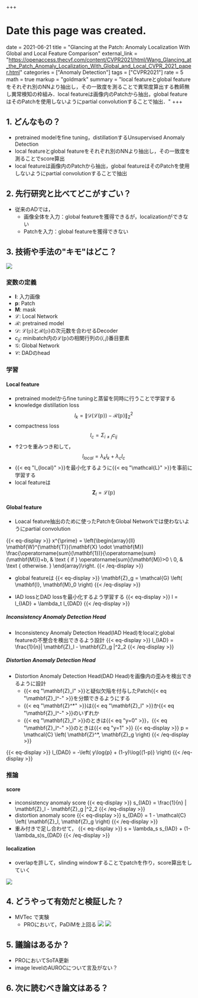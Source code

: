 +++
# Date this page was created.
date = 2021-06-21
title = "Glancing at the Patch: Anomaly Localization With Global and Local Feature Comparison"
external_link = "https://openaccess.thecvf.com/content/CVPR2021/html/Wang_Glancing_at_the_Patch_Anomaly_Localization_With_Global_and_Local_CVPR_2021_paper.html"
categories = ["Anomaly Detection"]
tags = ["CVPR2021"]
rate = 5
math = true
markup = "goldmark"
summary = "local featureとglobal featureをそれぞれ別のNNより抽出し，その一致度を測ることで異常度算出する教師無し異常検知の枠組み．local featureは画像内のPatchから抽出，global featureはそのPatchを使用しないようにpartial convolutionすることで抽出．"
+++

## 1. どんなもの？
* pretrained modelをfine tuning，distillationするUnsupervised Anomaly Detection
* local featureとglobal featureをそれぞれ別のNNより抽出し，その一致度を測ることでscore算出
* local featureは画像内のPatchから抽出，global featureはそのPatchを使用しないようにpartial convolutionすることで抽出

## 2. 先行研究と比べてどこがすごい？
* 従来のADでは，
  * 画像全体を入力：global featureを獲得できるが，localizationができない
  * Patchを入力：global featureを獲得できない

## 3. 技術や手法の"キモ"はどこ？
![](img/model1.png)

### 変数の定義
* $\mathbf{I}$: 入力画像
* $\mathbf{p}$: Patch
* $\mathbf{M}$: mask
* $\mathcal{L}$: Local Network
* $\mathcal{R}$: pretrained model
* $\mathcal{D}$: $\mathcal{L}(\mathbb{p})$と$\mathcal{R}(\mathbb{p})$の次元数を合わせるDecoder
* $c_{ij}$: minibatch内の$\mathcal{L}(\mathbb{p})$の相関行列の$(i, j)$番目要素
* $\mathcal{G}$: Global Network
* $\mathcal{C}$: DADのhead

### 学習
#### Local feature
* pretrained modelからfine tuningと蒸留を同時に行うことで学習する
* knowledge distillation loss
$$
l_k = \| \mathcal{D}(\mathcal{L}(\mathbb{p})) - \mathcal{R}(\mathbb{p}) \|^2_2
$$
* compactness loss
$$
l_c = \Sigma_{i \not= j}{c_{ij}}
$$
* ↑2つを重みつき和して，
$$
l_{local} = \lambda_k l_k + \lambda_c l_c
$$
* {{< eq "l_{local}" >}}を最小化するように{{< eq "\mathcal{L}" >}}を事前に学習する
* local featureは
$$
\mathbf{Z}_l = \mathcal{L}(\mathbb{p})
$$
#### Global feature
* Loacal feature抽出のために使ったPatchをGlobal Networkでは使わないようにpartial convolution

{{< eq-display >}}
x^{\prime} = \left\{\begin{array}{ll}
\mathbf{W}^{\mathbf{T}}(\mathbf{X} \odot \mathbf{M}) \frac{\operatorname{sum}(\mathbf{1})}{\operatorname{sum}(\mathbf{M})}+b, & \text { if } \operatorname{sum}(\mathbf{M})>0 \\
0, & \text { otherwise. }
\end{array}\right.
{{< /eq-display >}}

* global featureは
{{< eq-display >}}
  \mathbf{Z}_g = \mathcal{G} \left( \mathbf{I}, \mathbf{M}_0 \right)
{{< /eq-display >}}

* IAD lossとDAD lossを最小化するよう学習する
{{< eq-display >}}
  l = l_{IAD} + \lambda_t l_{DAD}
{{< /eq-display >}}
##### Inconsistency Anomaly Detection Head
* Inconsistency Anomaly Detection Head(IAD Head)をlocalとglobal featureの不整合を検出できるよう設計
{{< eq-display >}}
  l_{IAD} = \frac{1}{n}\| \mathbf{Z}_l - \mathbf{Z}_g \|^2_2
{{< /eq-display >}}
##### Distortion Anomaly Detection Head
* Distortion Anomaly Detection Head(DAD Head)を画像内の歪みを検出できるように設計
  * {{< eq "\mathbf{Z}_l" >}}と疑似欠陥を付与したPatch{{< eq "\mathbf{Z}_l^-" >}}を分類できるようにする
  * {{< eq "\mathbf{Z}^*" >}}は{{< eq "\mathbf{Z}_l" >}}か{{< eq "\mathbf{Z}_l^-" >}}のいずれか
  * {{< eq "\mathbf{Z}_l" >}}のときは{{< eq "y=0" >}}，{{< eq "\mathbf{Z}_l^-" >}}のときは{{< eq "y=1" >}}
{{< eq-display >}}
  p = \mathcal{C} \left( \mathbf{Z}^*, \mathbf{Z}_g \right)
{{< /eq-display >}}

{{< eq-display >}}
  l_{DAD} = -\left( y\log{p} + (1-y)\log{(1-p)} \right)
{{< /eq-display >}}

### 推論
#### score
* inconsistency anomaly score
{{< eq-display >}}
  s_{IAD} = \frac{1}{n} \| \mathbf{Z}_l - \mathbf{Z}_g \|^2_2
{{< /eq-display >}}
* distortion anomaly score
{{< eq-display >}}
  s_{DAD} = 1 - \mathcal{C} \left( \mathbf{Z}_l, \mathbf{Z}_g \right)
{{< /eq-display >}}
* 重み付きで足し合わせて，
{{< eq-display >}}
  s = \lambda_s s_{IAD} + (1-\lambda_s)s_{DAD}
{{< /eq-display >}}
#### localization
* overlapを許して，slinding windowすることでpatchを作り，score算出をしていく

![](img/model2.png)

## 4. どうやって有効だと検証した？
* MVTec で実験
  * PROにおいて，PaDiMを上回る
![](img/res1.png)
![](img/res2.png)

## 5. 議論はあるか？
* PROにおいてSoTA更新
* image levelのAUROCについて言及がない？


## 6. 次に読むべき論文はある？
